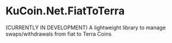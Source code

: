 # KuCoin.Net.FiatToTerra
(CURRENTLY IN DEVELOPMENT) A lightweight library to manage swaps/withdrawals from fiat to Terra Coins
